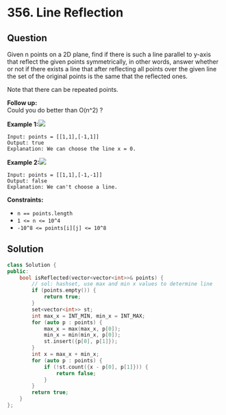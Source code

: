 # 356. Line Reflection

## Question

Given n points on a 2D plane, find if there is such a line parallel to y-axis that reflect the given points symmetrically, in other words, answer whether or not if there exists a line that after reflecting all points over the given line the set of the original points is the same that the reflected ones.

Note that there can be repeated points.

**Follow up:**  
Could you do better than O\(n^2\) ?

**Example 1:**![](https://assets.leetcode.com/uploads/2020/04/23/356_example_1.PNG)

```text
Input: points = [[1,1],[-1,1]]
Output: true
Explanation: We can choose the line x = 0.
```

**Example 2:**![](https://assets.leetcode.com/uploads/2020/04/23/356_example_2.PNG)

```text
Input: points = [[1,1],[-1,-1]]
Output: false
Explanation: We can't choose a line.
```

**Constraints:**

* `n == points.length`
* `1 <= n <= 10^4`
* `-10^8 <= points[i][j] <= 10^8`

## Solution

```cpp
class Solution {
public:
    bool isReflected(vector<vector<int>>& points) {
        // sol: hashset, use max and min x values to determine line
        if (points.empty()) {
            return true;
        }
        set<vector<int>> st;
        int max_x = INT_MIN, min_x = INT_MAX;
        for (auto p : points) {
            max_x = max(max_x, p[0]);
            min_x = min(min_x, p[0]);
            st.insert({p[0], p[1]});
        }
        int x = max_x + min_x;
        for (auto p : points) {
            if (!st.count({x - p[0], p[1]})) {
                return false;
            }
        }
        return true;
    }
};
```

